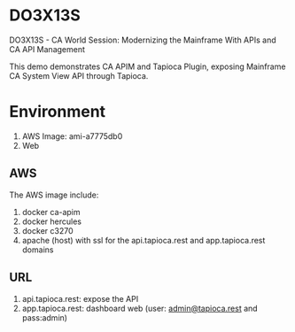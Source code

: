DO3X13S
===========

DO3X13S - CA World Session: Modernizing the Mainframe With APIs and CA API Management

This demo demonstrates CA APIM and Tapioca Plugin, exposing Mainframe CA System View API through Tapioca.

# Environment
1. AWS Image: ami-a7775db0
2. Web 

## AWS
The AWS image include:
1. docker ca-apim
2. docker hercules
3. docker c3270
4. apache (host) with ssl for the api.tapioca.rest and app.tapioca.rest domains

## URL
1. api.tapioca.rest: expose the API
2. app.tapioca.rest: dashboard web (user: admin@tapioca.rest and pass:admin)

